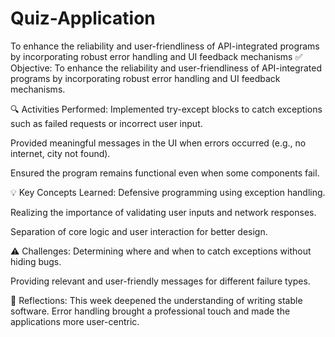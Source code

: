 # Quiz-Application
To enhance the reliability and user-friendliness of API-integrated programs by incorporating robust error handling and UI feedback mechanisms
✅ Objective:
To enhance the reliability and user-friendliness of API-integrated programs by incorporating robust error handling and UI feedback mechanisms.

🔍 Activities Performed:
Implemented try-except blocks to catch exceptions such as failed requests or incorrect user input.

Provided meaningful messages in the UI when errors occurred (e.g., no internet, city not found).

Ensured the program remains functional even when some components fail.

💡 Key Concepts Learned:
Defensive programming using exception handling.

Realizing the importance of validating user inputs and network responses.

Separation of core logic and user interaction for better design.

⚠️ Challenges:
Determining where and when to catch exceptions without hiding bugs.

Providing relevant and user-friendly messages for different failure types.

🧠 Reflections:
This week deepened the understanding of writing stable software. Error handling brought a professional touch and made the applications more user-centric.
